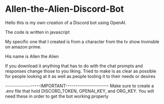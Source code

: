 # Allen-the-Alien-Discord-Bot
Hello this is my own creation of a Discord bot using OpenAI.

The code is written in javascript

My specific one that I created is from a character from the tv show Invinsble on amazon prime.

His name is Allen the Alien

If you download it anything that has to do with the chat prompts and responses change those to you liking.
Tried to make is as clear as possible for people looking at it as well as people tooling it to their needs or desires

------------------IMPORTANT----------------------
Make sure to create a .env file that hold DISCORD_TOKEN, OPENAI_KEY, and ORG_KEY.
You will need these in order to get the bot working properly 